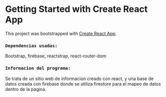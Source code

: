 # Getting Started with Create React App

This project was bootstrapped with [Create React App](https://github.com/facebook/create-react-app).


### `Dependencias usadas:`
 Bootstrap, firebase, reactstrap, react-router-dom

### `Informacion del programa:`
Se trata de un sitio web de informacion creado con react, y una base de datos creada con firebase donde se utiliza firestore para el mapeo de datos dentro de la pagina.

